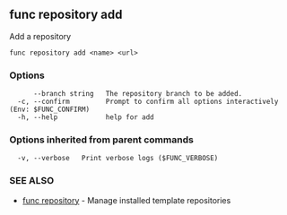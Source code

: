 ## func repository add

Add a repository

```
func repository add <name> <url>
```

### Options

```
      --branch string   The repository branch to be added.
  -c, --confirm         Prompt to confirm all options interactively (Env: $FUNC_CONFIRM)
  -h, --help            help for add
```

### Options inherited from parent commands

```
  -v, --verbose   Print verbose logs ($FUNC_VERBOSE)
```

### SEE ALSO

* [func repository](func_repository.md)	 - Manage installed template repositories

